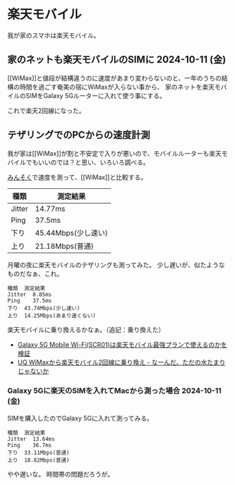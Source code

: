 # 楽天モバイル

我が家のスマホは楽天モバイル。


## 家のネットも楽天モバイルのSIMに 2024-10-11 (金)

[[WiMax]]と値段が結構違うのに速度があまり変わらないのと、一年のうちの結構の時間を過ごす奄美の宿にWiMaxが入らない事から、
家のネットを楽天モバイルのSIMをGalaxy 5Gルーターに入れて使う事にする。

これで楽天2回線になった。

## テザリングでのPCからの速度計測

我が家は[[WiMax]]が割と不安定で入りが悪いので、モバイルルーターも楽天モバイルでもいいのでは？と思い、いろいろ調べる。


[みんそく](https://minsoku.net/searches/results?word=WiMax+%E9%8E%8C%E5%80%89)で速度を測って、[[WiMax]]と比較する。


| 種類 | 測定結果 |
| ---- | ---- |
| Jitter |	14.77ms |
| Ping |	37.5ms |
| 下り |	45.44Mbps(少し速い) |
| 上り |	21.18Mbps(普通) |

月曜の夜に楽天モバイルのテザリングも測ってみた。
少し遅いが、似たようなものだなぁ、これ。

```
種類	測定結果
Jitter	8.85ms
Ping	37.5ms
下り	43.74Mbps(少し速い)
上り	14.25Mbps(あまり速くない)
```

楽天モバイルに乗り換えるかなぁ。（追記：乗り換えた）

- [Galaxy 5G Mobile Wi-Fi(SCR01)は楽天モバイル最強プランで使えるのかを検証](https://xn--gmowimax-uv4gua1g3gb5p6k8a2956mom7aqbzc.net/galaxy5gmobilewifi-rakutenunlimit/)
- [UQ WiMaxから楽天モバイル2回線に乗り換え - なーんだ、ただの水たまりじゃないか](https://karino2.github.io/2024/10/09/uq_wimax_to_rakuten_2line.html)

### Galaxy 5Gに楽天のSIMを入れてMacから測った場合 2024-10-11 (金)

SIMを購入したのでGalaxy 5Gに入れて測ってみる。

```
種類	測定結果
Jitter	13.64ms
Ping	36.7ms
下り	33.11Mbps(普通)
上り	18.82Mbps(普通)
```

やや遅いな。
時間帯の問題だろうが。